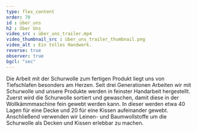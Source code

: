 ```yaml
---
type: flex_content
order: 70
id : über_uns
h2 : Über Uns
video_src : über_uns_trailer.mp4
video_thumbnail_src : über_uns_trailer_thumbnail.png
video_alt : Ein tolles Handwerk.
reverse: true
observer: true
bgcl: "sec"
---
```


Die Arbeit mit der Schurwolle zum fertigen Produkt liegt uns von Tiefschlafen besonders am Herzen. Seit drei Generationen Arbeiten wir mit Schurwolle und unsere Produkte werden in feinster Handarbeit hergestellt. Zuerst wird die Schurwolle sortiert und gewaschen, damit diese in der Wollkämmmaschine fein gewebt werden kann. In dieser werden etwa 40 Lagen für eine Decke und 20 für eine Kissen aufeinander gewebt. Anschließend verwenden wir Leinen- und Baumwollstoffe um die Schurwolle als Decken und Kissen erlebbar zu machen.